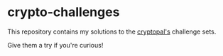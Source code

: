# crypto-challenges
This repository contains my solutions to the [cryptopal's](https://cryptopals.com) challenge sets.

Give them a try if you're curious!
